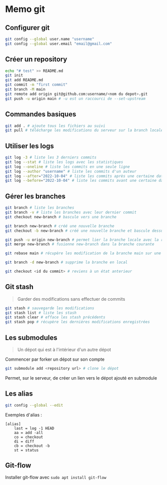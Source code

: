 # Memo git

## Configurer git
```bash
git config --global user.name "username"
git config --global user.email "email@gmail.com"
```

## Créer un repository

```bash
echo "# test" >> README.md
git init
git add README.md
git commit -m "first commit"
git branch -M main
git remote add origin git@github.com:username/<nom du depot>.git
git push -u origin main # -u est un raccourci de --set-upstream
```

## Commandes basiques

```bash
git add . # ajoute tous les fichiers au suivi
git pull # télécharge les modifications du serveur sur la branch locale
```

## Utiliser les logs

```bash
git log -3 # liste les 3 derniers commits
git log --stat # liste les logs avec les statistiques
git log --oneline # liste les commits en une seule ligne
git log --author "username" # liste les commits d'un auteur
git log --after="2022-10-04" # liste les commits après une certaine date
git log --before="2022-10-04" # liste les commits avant une certaine date
```

## Gérer les branches

```bash
git branch # liste les branches
git branch -v # liste les branches avec leur dernier commit
git checkout new-branch # bascule vers une branche

git branch new-branch # créé une nouvelle branche
git checkout -b new-branch # créé une nouvelle branche et bascule dessus

git push -u origin new-branch # permet lier la branche locale avec la remote
git merge new-branch # fusionne new-branch dans la branche courante

git rebase main # récupère les modification de la branche main sur une autre branche

git branch -d new-branch # supprime la branche en local

git checkout <id du commit> # reviens à un état anterieur
```

## Git stash

>Garder des modifications sans effectuer de commits
```bash
git stash # sauvegarde les modifications
git stash list # liste les stash
git stash clear # efface les stash précédents
git stash pop # récupère les dernières modifications enregistrées
```

## Les submodules

>Un dépot qui est à l'intérieur d'un autre dépot

Commencer par forker un dépot sur son compte
```bash
git submodule add <repository url> # clone le dépot
```
Permet, sur le serveur, de créer un lien vers le dépot ajouté en submodule

## Les alias

```bash
git config --global --edit
```
Exemples d'alias :
```
[alias]
    last = log -1 HEAD
    aa = add -all
    co = checkout
    di = diff
    cb = checkout -b
    st = status
```

## Git-flow

Installer git-flow avec `sudo apt install git-flow`
